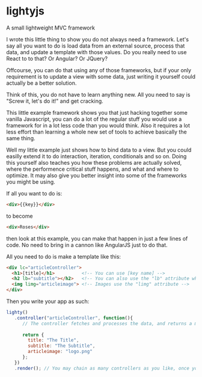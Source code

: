 # lightyjs
A small lightweight MVC framework 

I wrote this little thing to show you do not always need a framework.
Let's say all you want to do is load data from an external source, process that data, and update a template with those values.
Do you really need to use React to to that? Or Angular? Or JQuery?

Offcourse, you can do that using any of those frameworks, but if your only requirement is to update a view with some data, just
writing it yourself could actually be a better solution.

Think of this, you do not have to learn anything new. All you need to say is "Screw it, let's do it!" and get cracking. 

This little example framework shows you that just hacking together some vanilla Javascript, you can do a lot of the regular
stuff you would use a framework for in a lot less code than you would think. Also it requires a lot less effort than learning 
a whole new set of tools to achieve basically the same thing.

Well my little example just shows how to bind data to a view. But you could easilly extend it to do interaction, iteration,
conditionals and so on. Doing this yourself also teaches you how these problems are actually solved, where the performence 
critical stuff happens, and what and where to optimize. It may also give you better insight into some of the frameworks
you might be using. 

If all you want to do is:
```html
<div>{{key}}</div>
```
to become 
```html
<div>Roses</div> 
```
then look at this example, you can make that happen 
in just a few lines of code. No need to bring in a cannon like AngularJS just to do that.

All you need to do is make a template like this:

```html
<div lc="articleController">
  <h1>[title]</h1>          <!-- You can use [key name] -->
  <h2 lb="subtitle"></h2>   <!-- You can also use the "lb" attribute which stands for lighty-bind -->
  <img limg="articleimage"> <!-- Images use the "limg" attribute -->
</div>
```

Then you write your app as such:
```javascript
lighty()
   .controller("articleController", function(){
      // The controller fetches and processes the data, and returns a model object containing the properties used in the view
      
      return {
        title: "The Title",
        subtitle: "The Subtitle",
        articleimage: "logo.png"
      };
   })
   .render(); // You may chain as many controllers as you like, once you call "render" all views are rendered.
```
